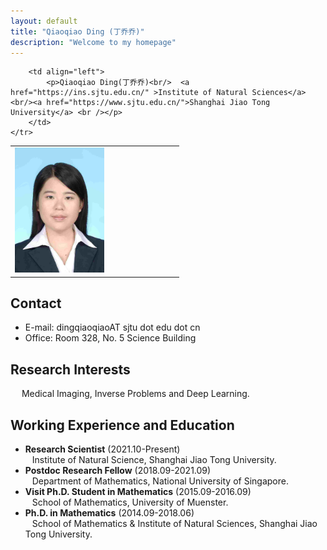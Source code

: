 ```yaml
---
layout: default
title: "Qiaoqiao Ding (丁乔乔)"
description: "Welcome to my homepage"
---
```




<div>
<table class="imgtable">
    <tr>
        <td style="width:256px">
            <img src="assets/img/qqding.jpg" alt="" height="200px" /> 
        </td>
            
        <td align="left">
            <p>Qiaoqiao Ding(丁乔乔)<br/>  <a href="https://ins.sjtu.edu.cn/" >Institute of Natural Sciences</a> <br/><a href="https://www.sjtu.edu.cn/">Shanghai Jiao Tong University</a> <br /></p>
        </td>
	</tr>
</table>
</div>




## Contact
- E-mail: dingqiaoqiaoAT sjtu dot edu dot cn
- Office: Room 328, No. 5 Science Building 

## Research Interests
&emsp; Medical Imaging, Inverse Problems and Deep Learning.


## Working Experience and Education
- <b>Research Scientist</b> (2021.10-Present)<br> &ensp; Institute of Natural Science, Shanghai Jiao Tong University.
- <b>Postdoc Research Fellow</b> (2018.09-2021.09) <br> &ensp; Department of Mathematics, National University of Singapore.
- <b>Visit Ph.D. Student in Mathematics</b> (2015.09-2016.09) <br> &ensp; School of Mathematics, University of Muenster. 
- <b>Ph.D. in Mathematics</b> (2014.09-2018.06) <br> &ensp; School of Mathematics & Institute of Natural Sciences, Shanghai Jiao Tong University. 


